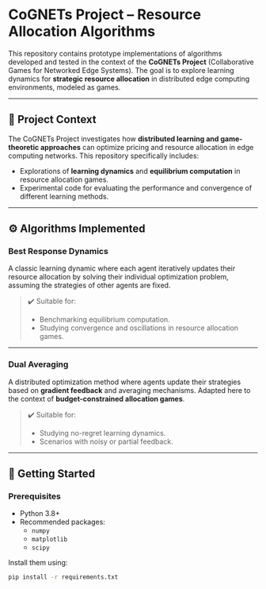 # CoGNETs Project – Resource Allocation Algorithms

This repository contains prototype implementations of algorithms developed and tested in the context of the **CoGNETs Project** (Collaborative Games for Networked Edge Systems). The goal is to explore learning dynamics for **strategic resource allocation** in distributed edge computing environments, modeled as games.

---

## 📌 Project Context

The CoGNETs Project investigates how **distributed learning and game-theoretic approaches** can optimize pricing and resource allocation in edge computing networks. This repository specifically includes:

- Explorations of **learning dynamics** and **equilibrium computation** in resource allocation games.
- Experimental code for evaluating the performance and convergence of different learning methods.

---

## ⚙️ Algorithms Implemented

### Best Response Dynamics
A classic learning dynamic where each agent iteratively updates their resource allocation by solving their individual optimization problem, assuming the strategies of other agents are fixed.

> ✔️ Suitable for:
> - Benchmarking equilibrium computation.
> - Studying convergence and oscillations in resource allocation games.

---

### Dual Averaging
A distributed optimization method where agents update their strategies based on **gradient feedback** and averaging mechanisms. Adapted here to the context of **budget-constrained allocation games**.

> ✔️ Suitable for:
> - Studying no-regret learning dynamics.
> - Scenarios with noisy or partial feedback.

---

## 🚀 Getting Started

### Prerequisites

- Python 3.8+
- Recommended packages:
  - `numpy`
  - `matplotlib`
  - `scipy`

Install them using:

```bash
pip install -r requirements.txt
